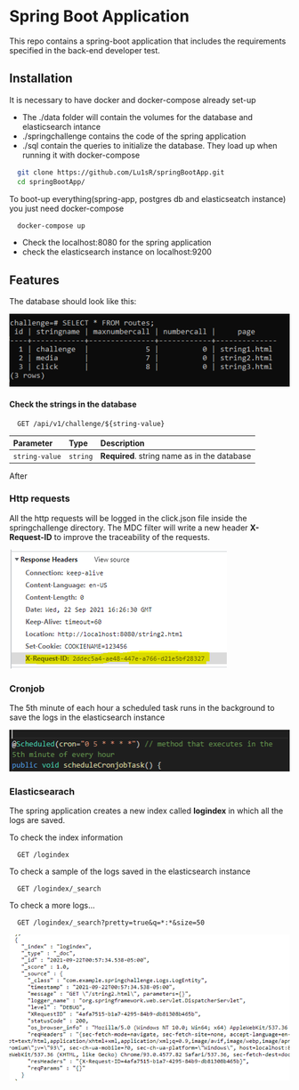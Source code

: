 # Spring Boot Application
This repo contains a spring-boot application that includes the requirements specified in the back-end developer test. 

## Installation 
It is necessary to have docker and docker-compose already set-up
- The ./data folder will contain the volumes for the database and elasticsearch intance
- ./springchallenge contains the code of the spring application
- ./sql contain the queries to initialize the database. They load up when running it with docker-compose 

```bash
  git clone https://github.com/Lu1sR/springBootApp.git
  cd springBootApp/
```
To boot-up everything(spring-app, postgres db and elasticseatch instance) you just need docker-compose
```bash
  docker-compose up
```


- Check the localhost:8080 for the spring application 
- check the elasticsearch instance on localhost:9200

## Features
The database should look like this:

![database table](./images/db.PNG)

#### Check the strings in the database

```http
  GET /api/v1/challenge/${string-value}
```

| Parameter | Type     | Description                |
| :-------- | :------- | :------------------------- |
| `string-value` | `string` | **Required**. string name as in the database |
After 

### Http requests
All the http requests will be logged in the click.json file inside the springchallenge directory. The MDC filter will write a new header **X-Request-ID** to improve the traceability of the requests.

 ![Request-ID header](./images/requestId.PNG)

### Cronjob
The 5th minute of each hour a scheduled task runs in the background to save the logs in the elasticsearch instance 

 ![cronjob code](./images/cronjob.PNG)


 ### Elasticsearach
 The spring application creates a new index called **logindex** in which all the logs are saved. 

To check the index information 
```http
  GET /logindex
```

To check a sample of the logs saved in the elasticsearch instance
```http
  GET /logindex/_search
``` 

To check a more logs...
```http
  GET /logindex/_search?pretty=true&q=*:*&size=50
``` 
 ![elastisearch result](./images/logindex.PNG)

